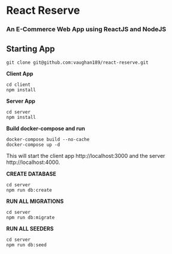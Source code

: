 # React Reserve
### An E-Commerce Web App using ReactJS and NodeJS

## Starting App
```
git clone git@github.com:vaughan189/react-reserve.git
```
**Client App**
```
cd client
npm install
```

**Server App**
```
cd server
npm install
```

**Build docker-compose and run**

```
docker-compose build --no-cache
docker-compose up -d
```

This will start the client app http://localhost:3000 and the server http://localhost:4000.

**CREATE DATABASE**

```
cd server
npm run db:create
```

**RUN ALL MIGRATIONS**
```
cd server
npm run db:migrate
```

**RUN ALL SEEDERS**
```
cd server
npm run db:seed
```
